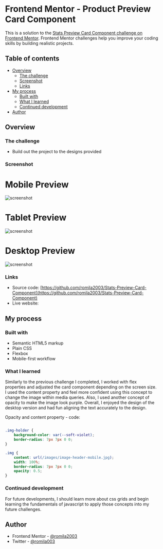# Frontend Mentor - Product Preview Card Component

This is a solution to the [Stats Preview Card Component challenge on Frontend Mentor](https://www.frontendmentor.io/challenges/stats-preview-card-component-8JqbgoU62). Frontend Mentor challenges help you improve your coding skills by building realistic projects. 

## Table of contents

- [Overview](#overview)
  - [The challenge](#the-challenge)
  - [Screenshot](#screenshot)
  - [Links](#links)
- [My process](#my-process)
  - [Built with](#built-with)
  - [What I learned](#what-i-learned)
  - [Continued development](#continued-development)
- [Author](#author)


## Overview

### The challenge

- Build out the project to the designs provided

### Screenshot

# Mobile Preview 

![screenshot](#)

# Tablet Preview

![screenshot](#)

# Desktop Preview 

![screenshot](#)


### Links

 - Source code: [https://github.com/romila2003/Stats-Preview-Card-Component](https://github.com/romila2003/Stats-Preview-Card-Component)
 - Live website: []()

## My process

### Built with

- Semantic HTML5 markup
- Plain CSS
- Flexbox
- Mobile-first workflow

### What I learned

Similarly to the previous challenge I completed, I worked with flex properties and adjusted the card component depending on the screen size. I used the content property and feel more confident using this concept to change the image within media queries. Also, I used another concept of opacity to make the image look purple. Overall, I enjoyed the design of the desktop version and had fun aligning the text accurately to the design.

Opacity and content property - code: 

```css

.img-holder {
    background-color: var(--soft-violet);
    border-radius: 7px 7px 0 0;
}

.img {
    content: url(/images/image-header-mobile.jpg);
    width: 100%;
    border-radius: 7px 7px 0 0;
    opacity: 0.5;
}

```

### Continued development

For future developments, I should learn more about css grids and begin learning the fundamentals of javascript to apply those concepts into my future challenges. 


## Author

- Frontend Mentor - [@romila2003](https://www.frontendmentor.io/profile/romila2003)
- Twitter - [@romila003](https://www.twitter.com/romila003)

